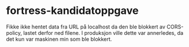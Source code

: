 # fortress-kandidatoppgave

Fikke ikke hentet data fra URL på localhost da den ble blokkert av CORS-policy, lastet derfor ned filene. I produksjon ville dette var annerledes, da det kun var maskinen min som ble blokkert.
